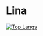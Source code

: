 # Lina

[![Top Langs](https://github-readme-stats.vercel.app/api/top-langs/?username=getBingsoo&layout=compact)](https://github.com/anuraghazra/github-readme-stats)
